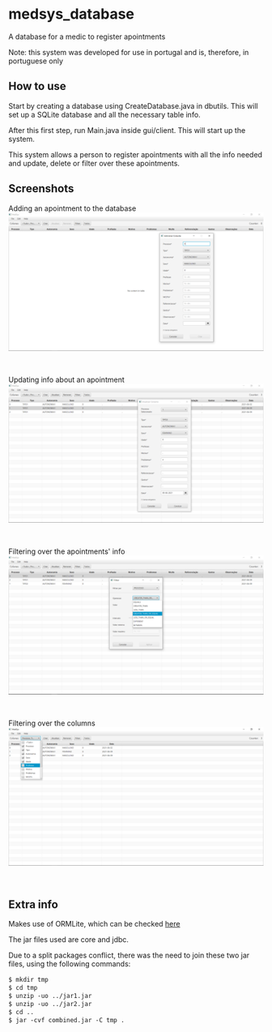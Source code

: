 # medsys_database
A database for a medic to register apointments

Note: this system was developed for use in portugal and is, therefore, in portuguese only

## How to use
Start by creating a database using CreateDatabase.java in dbutils. This will set up a SQLite database and all the necessary table info.

After this first step, run Main.java inside gui/client. This will start up the system.

This system allows a person to register apointments with all the info needed and update, delete or filter over these apointments.

## Screenshots

Adding an apointment to the database
![](/screenshots/sc_1_adding.PNG)

&nbsp;
&nbsp;

Updating info about an apointment
![](/screenshots/sc_2_update.PNG)

&nbsp;
&nbsp;

Filtering over the apointments' info
![](/screenshots/sc_3_filter.PNG)

&nbsp;
&nbsp;

Filtering over the columns
![](/screenshots/sc_4_column_filter.PNG)

&nbsp;
&nbsp;

## Extra info
Makes use of ORMLite, which can be checked [here](https://ormlite.com/javadoc/ormlite-core/doc-files/ormlite.html)

The jar files used are core and jdbc.

Due to a split packages conflict, there was the need to join these two jar files, using the following commands:

    $ mkdir tmp
    $ cd tmp
    $ unzip -uo ../jar1.jar
    $ unzip -uo ../jar2.jar
    $ cd ..
    $ jar -cvf combined.jar -C tmp .
